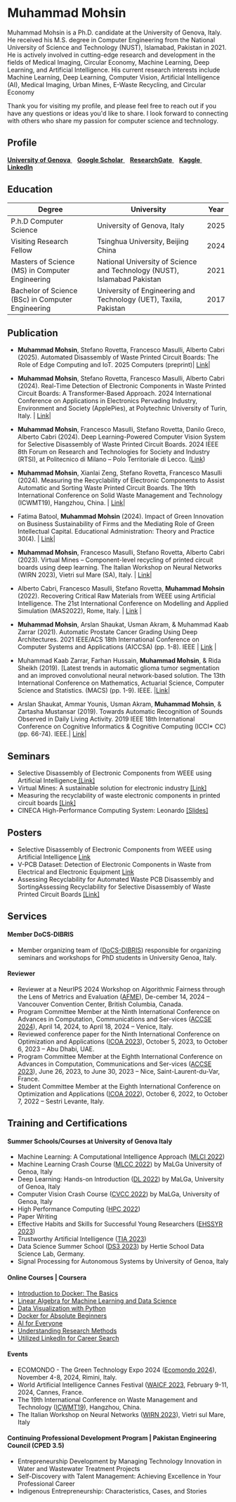 # Muhammad Mohsin 

Muhammad Mohsin is a Ph.D. candidate at the University of Genova, Italy. He received his M.S. degree in Computer Engineering from the National University of Science and Technology (NUST), Islamabad, Pakistan in 2021. He is actively involved in cutting-edge research and development in the fields of Medical Imaging, Circular Economy, Machine Learning, Deep Learning, and Artificial Intelligence. His current research interests include Machine Learning, Deep Learning, Computer Vision, Artificial Intelligence (AI), Medical Imaging, Urban Mines, E-Waste Recycling, and Circular Economy

Thank you for visiting my profile, and please feel free to reach out if you have any questions or ideas you'd like to share. I look forward to connecting with others who share my passion for computer science and technology. 

## Profile
<p align="left">
  <a href="https://rubrica.unige.it/personale/UEBPUl1r">
    <strong>University of Genova</strong>
  </a>
   &nbsp;&nbsp;
  <a href="https://scholar.google.com/citations?hl=en&user=Ht3LV2kAAAAJ">
    <strong>Google Scholar</strong>
  </a>
  &nbsp;&nbsp;
  <a href="https://www.researchgate.net/profile/Muhammad-Mohsin-51">
    <strong>ResearchGate</strong>
  </a>
  &nbsp;&nbsp;
  <a href="https://www.kaggle.com/mmohsin123">
    <strong>Kaggle</strong>
  </a>
  &nbsp;&nbsp;
  <a href="https://www.linkedin.com/in/engineermohsiin/">
    <strong>LinkedIn</strong>
  </a>
</p>



## Education

Degree | University | Year
---------|----------|---------
 P.h.D Computer Science | University of Genova, Italy | 2025
 Visiting Research Fellow | Tsinghua University, Beijing China | 2024
 Masters of Science (MS) in Computer Engineering  | National University of Science and Technology (NUST), Islamabad Pakistan | 2021
 Bachelor of Science (BSc) in Computer Engineering | University of Engineering and Technology (UET), Taxila, Pakistan  | 2017

## Publication

-	**Muhammad Mohsin**, Stefano Rovetta, Francesco Masulli, Alberto Cabri (2025). Automated Disassembly of Waste Printed Circuit Boards: The Role of Edge Computing and IoT. 2025 Computers (preprint)| [Link](https://www.preprints.org/manuscript/202501.0632/v1)|

-	**Muhammad Mohsin**, Stefano Rovetta, Francesco Masulli, Alberto Cabri (2024). Real-Time Detection of Electronic Components in Waste Printed Circuit Boards: A Transformer-Based Approach. 2024 International Conference on Applications in Electronics Pervading Industry, Environment and Society (ApplePies), at Polytechnic University of Turin, Italy. | [Link](https://doi.org/10.48550/arXiv.2409.16496)|

-	**Muhammad Mohsin**, Francesco Masulli, Stefano Rovetta, Danilo Greco, Alberto Cabri (2024). Deep Learning-Powered Computer Vision System for Selective Disassembly of Waste Printed Circuit Boards. 2024 IEEE 8th Forum on Research and Technologies for Society and Industry (RTSI), at Politecnico di Milano – Polo Territoriale di Lecco. ([Link](https://doi.org/10.1109/RTSI61910.2024.10761364))
   
-	**Muhammad Mohsin**, Xianlai Zeng, Stefano Rovetta, Francesco Masulli (2024). Measuring the Recyclability of Electronic Components to Assist Automatic and Sorting Waste Printed Circuit Boards. The 19th International Conference on Solid Waste Management and Technology (ICWMT19), Hangzhou, China. | [Link](https://doi.org/10.48550/arXiv.2406.16593)|

-	Fatima Batool, **Muhammad Mohsin** (2024). Impact of Green Innovation on Business Sustainability of Firms and the Mediating Role of Green Intellectual Capital. Educational Administration: Theory and Practice 30(4). | [Link](https://kuey.net/index.php/kuey/article/view/1528)|  

-	**Muhammad Mohsin**, Francesco Masulli, Stefano Rovetta, Alberto Cabri (2023). Virtual Mines – Component-level recycling of printed circuit boards using deep learning.  The Italian Workshop on Neural Networks (WIRN 2023), Vietri sul Mare (SA), Italy. | [Link](https://doi.org/10.48550/arXiv.2406.17162)|

-	Alberto Cabri, Francesco Masulli, Stefano Rovetta, **Muhammad Mohsin** (2022). Recovering Critical Raw Materials from WEEE using Artificial Intelligence. The 21st International Conference on Modelling and Applied Simulation (MAS2022), Rome, Italy. | [Link](https://www.cal-tek.eu/proceedings/i3m/2022/mas/023/) | 

- **Muhammad Mohsin**, Arslan Shaukat, Usman Akram, & Muhammad Kaab Zarrar (2021). Automatic Prostate Cancer Grading Using Deep Architectures. 2021 IEEE/ACS 18th International Conference on Computer Systems and Applications (AICCSA) (pp. 1-8). IEEE | [Link](https://ieeexplore.ieee.org/document/9686869) |

- Muhammad Kaab Zarrar, Farhan Hussain, **Muhammad Mohsin**, & Rida Sheikh (2019). [Latest trends in automatic glioma tumor segmentation and an improved convolutional neural network-based solution. The 13th International Conference on Mathematics, Actuarial Science, Computer Science and Statistics. (MACS) (pp. 1-9). IEEE. |[Link](https://ieeexplore.ieee.org/document/9024815)|

- Arslan Shaukat, Ammar Younis, Usman Akram, **Muhammad Mohsin**, & Zartasha Mustansar (2019). Towards Automatic Recognition of Sounds Observed in Daily Living Activity. 2019 IEEE 18th International Conference on Cognitive Informatics & Cognitive Computing (ICCI* CC) (pp. 66-74). IEEE.| [Link](https://ieeexplore.ieee.org/document/9146067)|

## Seminars

* Selective Disassembly of Electronic Components from WEEE using Artificial Intelligence<a href= "assets/Seminar-2022.pdf"> [Link] </a>
* Virtual Mines: A sustainable solution for electronic industry <a href= "assets/Seminar-2023.pdf"> [Link] </a>
* Measuring the recyclability of waste electronic components in printed circuit boards <a href= "assets/Seminar-2024.pdf"> [Link] </a>
* CINECA High-Performance Computing System: Leonardo <a href= "assets/CINECA-mohsin.pdf"> [Slides] </a>

## Posters

* Selective Disassembly of Electronic Components from WEEE using Artificial Intelligence [Link](http://dx.doi.org/10.13140/RG.2.2.27349.19687)  
* V-PCB Dataset: Detection of Electronic Components in Waste from Electrical and Electronic Equipment [Link](http://dx.doi.org/10.13140/RG.2.2.20216.01284)
* Assessing Recyclability for Automated Waste PCB Disassembly and SortingAssessing Recyclability for Selective Disassembly of Waste Printed Circuit Boards <a href= "assets/CSW2024.pdf"> [Link] </a>
## Services 

#### Member DoCS-DIBRIS 		

*	Member organizing team of ([DoCS-DIBRIS](https://docs-dibris.github.io/docs/people.html)) responsible for organizing seminars and workshops for PhD students in University Genoa, Italy.
  
#### Reviewer

*	Reviewer at a NeurIPS 2024 Workshop on Algorithmic Fairness through the Lens of Metrics and Evaluation ([AFME](https://www.afciworkshop.org/afme2024)), De-cember 14, 2024 – Vancouver Convention Center, British Columbia, Canada.
* Program Committee Member at the Ninth International Conference on Advances in Computation, Communications and Ser-vices ([ACCSE 2024](https://www.iaria.org/conferences2024/ACCSE24.html)), April 14, 2024, to April 18, 2024 – Venice, Italy.
* Reviewed conference paper for the Ninth International Conference on Optimization and Applications ([ICOA 2023](https://ieeexplore.ieee.org/xpl/conhome/10308776/proceeding)), October 5, 2023, to October 6, 2023 – Abu Dhabi, UAE.  
*	Program Committee Member at the Eighth International Conference on Advances in Computation, Communications and Ser-vices ([ACCSE 2023](https://www.iaria.org/conferences2023/ACCSE23.html)), June 26, 2023, to June 30, 2023 – Nice, Saint-Laurent-du-Var, France.
*	Student Committee Member at the Eighth International Conference on Optimization and Applications ([ICOA 2022](https://icoa2022.dibris.unige.it/)), October 6, 2022, to October 7, 2022 – Sestri Levante, Italy.

## Training and Certifications

#### Summer Schools/Courses at University of Genova Italy 

- Machine Learning: A Computational Intelligence Approach ([MLCI 2022](https://person.dibris.unige.it/masulli-francesco/didattica/ML-CI-PhD/MLCI-2022.html)) 
- Machine Learning Crash Course ([MLCC 2022](https://malga.unige.it/education/schools/mlcc2022/)) by MaLGa University of Genoa, Italy
- Deep Learning: Hands-on Introduction ([DL 2022](https://malga.unige.it/education/schools/dl2022/)) by MaLGa, University of Genoa, Italy
- Computer Vision Crash Course ([CVCC 2022](https://malga.unige.it/education/schools/cvcc2022/)) by MaLGa, University of Genoa, Italy
- High Performance Computing ([HPC 2022](https://corsi.unige.it/off.f/2022/ins/53405))
- Paper Writing 
- Effective Habits and Skills for Successful Young Researchers ([EHSSYR 2023](https://csse.phd.unige.it/courses))
- Trustworthy Artificial Intelligence ([TIA 2023](https://corsi.unige.it/en/off.f/2023/ins/66571))
- Data Science Summer School ([DS3 2023](https://ds3.ai/)) by Hertie School Data Science Lab, Germany.
- Signal Processing for Autonomous Systems by University of Genoa, Italy

#### Online Courses | Coursera

- [Introduction to Docker: The Basics](https://www.coursera.org/account/accomplishments/verify/W6L52QYFBNN3) 
- [Linear Algebra for Machine Learning and Data Science](https://www.coursera.org/account/accomplishments/verify/AQWS6PNNB8M9)
- [Data Visualization with Python](https://www.coursera.org/account/accomplishments/verify/BVHJB46YJLSA)
- [Docker for Absolute Beginners](https://www.coursera.org/account/accomplishments/verify/GP8BGKNPEGPX)
- [AI for Everyone](https://www.coursera.org/account/accomplishments/verify/JWL6REGRZFR3)
- [Understanding Research Methods](https://www.coursera.org/account/accomplishments/verify/3RKQ2WQR98AS)
- [Utilized LinkedIn for Career Search](https://www.coursera.org/account/accomplishments/verify/5LKV9VM6LYW5)
#### Events 

-  ECOMONDO - The Green Technology Expo 2024 ([Ecomondo 2024](https://www.ecomondo.com/)), November 4-8, 2024, Rimini, Italy.
-  World Artificial Intelligence Cannes Festival ([WAICF 2023](https://www.worldaicannes.com/), February 9-11, 2024, Cannes, France.
- The 19th International Conference on Waste Management and Technology ([ICWMT19](https://www.bcrc.cn/icwmt-eng/col/1642498667703/index.html)), Hangzhou, China.
- The Italian Workshop on Neural Networks ([WIRN 2023](https://www.siren-neural-net.it/wirn-2023/)), Vietri sul Mare, Italy

#### Continuing Professional Development Program | Pakistan Engineering Council (CPED 3.5)

- Entrepreneurship Development by Managing Technology Innovation in Water and Wastewater Treatment Projects
- Self-Discovery with Talent Management: Achieving Excellence in Your Professional Career
- Indigenous Entrepreneurship: Characteristics, Cases, and Stories






   
